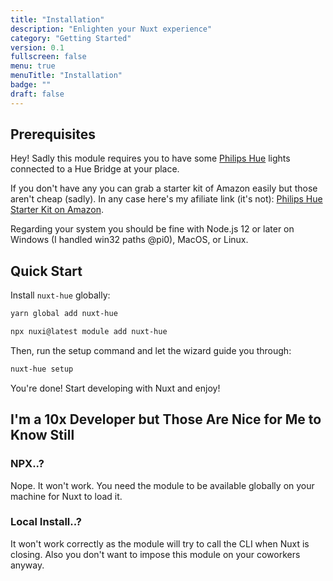 ```yaml
---
title: "Installation"
description: "Enlighten your Nuxt experience"
category: "Getting Started"
version: 0.1
fullscreen: false
menu: true
menuTitle: "Installation"
badge: ""
draft: false
---
```


## Prerequisites

Hey! Sadly this module requires you to have some [Philips Hue](https://www.philips-hue.com/en-us) lights connected to a Hue Bridge at your place.

If you don't have any you can grab a starter kit of Amazon easily but those aren't cheap (sadly). In any case here's my afiliate link (it's not): [Philips Hue Starter Kit on Amazon](https://www.amazon.com/s?k=philips+hue+starter+kit).

Regarding your system you should be fine with Node.js 12 or later on Windows (I handled win32 paths @pi0), MacOS, or Linux.

## Quick Start

Install `nuxt-hue` globally:

<d-code-group>
  <d-code-block label="Yarn" active>

```bash
yarn global add nuxt-hue
```

  </d-code-block>
  <d-code-block label="npm">

```bash
npx nuxi@latest module add nuxt-hue
```

  </d-code-block>
</d-code-group>

Then, run the setup command and let the wizard guide you through:

```bash
nuxt-hue setup
```

You're done! Start developing with Nuxt and enjoy!

## I'm a 10x Developer but Those Are Nice for Me to Know Still

### NPX..?

Nope. It won't work. You need the module to be available globally on your machine for Nuxt to load it.

### Local Install..?

It won't work correctly as the module will try to call the CLI when Nuxt is closing. Also you don't want to impose this module on your coworkers anyway.
